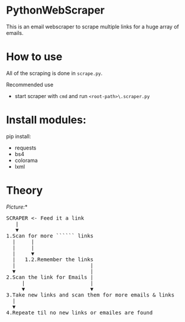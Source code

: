 # PythonWebScraper

This is an email webscraper to scrape multiple links for a huge array of emails.

# How to use 

All of the scraping is done in `scrape.py`. 

Recommended use
 + start scraper with `cmd` and run `<root-path>\.scraper.py`

# Install modules:

pip install:
 + requests
 + bs4 
 + colorama
 + lxml
 

# Theory

*Picture:**
<pre>
SCRAPER <- Feed it a link
   |
   ▼
1.Scan for more ```<a>``` links
  |     |
  |     |
  |     ▼
  |   1.2.Remember the links   
  |                        |
  ▼                        | 
2.Scan the link for Emails |
     |                     |
     ▼                     ▼
3.Take new links and scan them for more emails & links 
  |
  ▼
4.Repeate til no new links or emailes are found
</pre>
